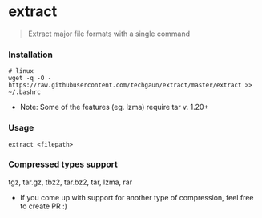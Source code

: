 # extract
> Extract major file formats with a single command

### Installation

```shell
# linux
wget -q -O - https://raw.githubusercontent.com/techgaun/extract/master/extract >> ~/.bashrc
```

* Note: Some of the features (eg. lzma) require tar v. 1.20+

### Usage

```shell
extract <filepath>
```

### Compressed types support

tgz, tar.gz, tbz2, tar.bz2, tar, lzma, rar

- If you come up with support for another type of compression, feel free to create PR :)
